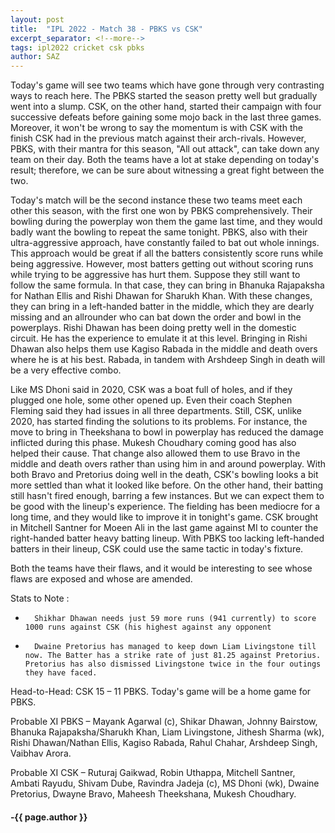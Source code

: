 ```yaml
---
layout: post
title:  "IPL 2022 - Match 38 - PBKS vs CSK"
excerpt_separator: <!--more-->
tags: ipl2022 cricket csk pbks
author: SAZ
---
```


Today's game will see two teams which have gone through very contrasting ways to reach here. The PBKS started the season pretty well but gradually went into a slump. CSK, on the other hand, started their campaign with four successive defeats before gaining some mojo back in the last three games. Moreover,  it won't be wrong to say the momentum is with CSK with the finish CSK had in the previous match against their arch-rivals. However, PBKS, with their mantra for this season, "All out attack", can take down any team on their day. Both the teams have a lot at stake depending on today's result; therefore, we can be sure about witnessing a great fight between the two.
<!--more-->

Today's match will be the second instance these two teams meet each other this season, with the first one won by PBKS comprehensively. Their bowling during the powerplay won them the game last time, and they would badly want the bowling to repeat the same tonight. PBKS, also with their ultra-aggressive approach, have constantly failed to bat out whole innings. This approach would be great if all the batters consistently score runs while being aggressive. However, most batters getting out without scoring runs while trying to be aggressive has hurt them. Suppose they still want to follow the same formula. In that case, they can bring in Bhanuka Rajapaksha for Nathan Ellis and Rishi Dhawan for Sharukh Khan. With these changes, they can bring in a left-handed batter in the middle, which they are dearly missing and an allrounder who can bat down the order and bowl in the powerplays. Rishi Dhawan has been doing pretty well in the domestic circuit. He has the experience to emulate it at this level. Bringing in Rishi Dhawan also helps them use Kagiso Rabada in the middle and death overs where he is at his best. Rabada, in tandem with Arshdeep Singh in death will be a very effective combo.

Like MS Dhoni said in 2020, CSK was a boat full of holes, and if they plugged one hole, some other opened up. Even their coach Stephen Fleming said they had issues in all three departments. Still, CSK, unlike 2020, has started finding the solutions to its problems. For instance, the move to bring in Theekshana to bowl in powerplay has reduced the damage inflicted during this phase. Mukesh Choudhary coming good has also helped their cause. That change also allowed them to use Bravo in the middle and death overs rather than using him in and around powerplay. With both Bravo and Pretorius doing well in the death, CSK's bowling looks a bit more settled than what it looked like before. On the other hand, their batting still hasn't fired enough, barring a few instances. But we can expect them to be good with the lineup's experience. The fielding has been mediocre for a long time, and they would like to improve it in tonight's game. CSK brought in Mitchell Santner for Moeen Ali in the last game against MI to counter the right-handed batter heavy batting lineup. With PBKS too lacking left-handed batters in their lineup, CSK could use the same tactic in today's fixture. 

Both the teams have their flaws, and it would be interesting to see whose flaws are exposed and whose are amended.

Stats to Note :
-       Shikhar Dhawan needs just 59 more runs (941 currently) to score 1000 runs against CSK (his highest against any opponent
-       Dwaine Pretorius has managed to keep down Liam Livingstone till now. The Batter has a strike rate of just 81.25 against Pretorius. Pretorius has also dismissed Livingstone twice in the four outings they have faced.

Head-to-Head: CSK 15 – 11 PBKS. Today's game will be a home game for PBKS.

Probable XI PBKS – Mayank Agarwal (c), Shikar Dhawan, Johnny Bairstow, Bhanuka Rajapaksha/Sharukh Khan, Liam Livingstone, Jithesh Sharma (wk), Rishi Dhawan/Nathan Ellis, Kagiso Rabada, Rahul Chahar, Arshdeep Singh, Vaibhav Arora.

Probable XI CSK – Ruturaj Gaikwad, Robin Uthappa, Mitchell Santner, Ambati Rayudu, Shivam Dube, Ravindra Jadeja (c), MS Dhoni (wk), Dwaine Pretorius, Dwayne Bravo, Maheesh Theekshana, Mukesh Choudhary.

<h4> &hyphen;{{ page.author }}</h4>
